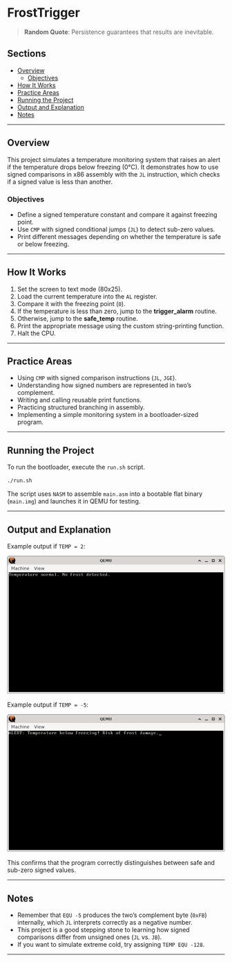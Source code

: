 # FrostTrigger

> **Random Quote**: Persistence guarantees that results are inevitable.

## Sections

+ [Overview](#overview)
    - [Objectives](#objectives)
+ [How It Works](#how-it-works)
+ [Practice Areas](#practice-areas)
+ [Running the Project](#running-the-project)
+ [Output and Explanation](#output-and-explanation)
+ [Notes](#notes)

---

## Overview

This project simulates a temperature monitoring system that raises an alert if the temperature drops below freezing (0°C). It demonstrates how to use signed comparisons in x86 assembly with the `JL` instruction, which checks if a signed value is less than another.

### Objectives

+ Define a signed temperature constant and compare it against freezing point.
+ Use `CMP` with signed conditional jumps (`JL`) to detect sub-zero values.
+ Print different messages depending on whether the temperature is safe or below freezing.  

---

## How It Works

1. Set the screen to text mode (80x25).  
2. Load the current temperature into the `AL` register.  
3. Compare it with the freezing point (`0`).  
4. If the temperature is less than zero, jump to the **trigger_alarm** routine.  
5. Otherwise, jump to the **safe_temp** routine.  
6. Print the appropriate message using the custom string-printing function.  
7. Halt the CPU.  

---

## Practice Areas

+ Using `CMP` with signed comparison instructions (`JL`, `JGE`).  
+ Understanding how signed numbers are represented in two’s complement.  
+ Writing and calling reusable print functions.  
+ Practicing structured branching in assembly.  
+ Implementing a simple monitoring system in a bootloader-sized program.  

---

## Running the Project

To run the bootloader, execute the `run.sh` script.

```sh
./run.sh
```

The script uses `NASM` to assemble `main.asm` into a bootable flat binary (`main.img`) and launches it in QEMU for testing.

---

## Output and Explanation

Example output if `TEMP = 2`:

![Program's Output 1](../../../resources/images/frost_trigger_output_1.png)

Example output if `TEMP = -5`:

![Program's Output 2](../../../resources/images/frost_trigger_output_2.png)

This confirms that the program correctly distinguishes between safe and sub-zero signed values.

---

## Notes

* Remember that `EQU -5` produces the two’s complement byte (`0xFB`) internally, which `JL` interprets correctly as a negative number.
* This project is a good stepping stone to learning how signed comparisons differ from unsigned ones (`JL` vs. `JB`).
* If you want to simulate extreme cold, try assigning `TEMP EQU -128`.

---
